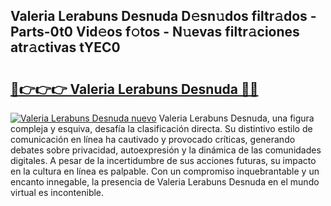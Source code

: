 ## Valeria Lerabuns Desnuda D𝚎sn𝚞dos filtr𝚊dos - Parts-0t0 Vid𝚎os f𝚘tos - N𝚞evas filtr𝚊ciones atr𝚊ctivas tYEC0

# <h2><a href="http://mbbs3r.tromn.icu/?c=Valeria+Lerabuns+Desnuda">🔗👉👉👉 Valeria Lerabuns Desnuda 🔗🔗</a></h2>

[![Valeria Lerabuns Desnuda nuevo](https://i.imgur.com/pEAQMta.gif)](http://mbbs3r.tromn.icu/?c=Valeria+Lerabuns+Desnuda)
Valeria Lerabuns Desnuda, una figura compleja y esquiva, desafía la clasificación directa. Su distintivo estilo de comunicación en línea ha cautivado y provocado críticas, generando debates sobre privacidad, autoexpresión y la dinámica de las comunidades digitales. A pesar de la incertidumbre de sus acciones futuras, su impacto en la cultura en línea es palpable. Con un compromiso inquebrantable y un encanto innegable, la presencia de Valeria Lerabuns Desnuda en el mundo virtual es incontenible.
